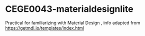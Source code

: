 # CEGE0043-materialdesignlite
Practical for familiarizing with Material Design , info  adapted from https://getmdl.io/templates/index.html


